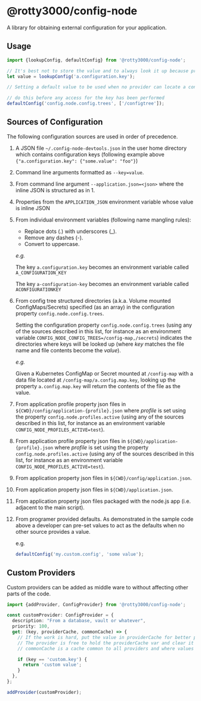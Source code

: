 # @rotty3000/config-node
A library for obtaining external configuration for your application.

## Usage

```typescript
import {lookupConfig, defaultConfig} from '@rotty3000/config-node';

// It's best not to store the value and to always look it up because providers may invalidate their caches in order to give updated values
let value = lookupConfig('a.configuration.key');

// Setting a default value to be used when no provider can locate a configured value

// do this before any access for the key has been performed
defaultConfig('config.node.config.trees', ['/configtree']);
```

## Sources of Configuration

The following configuration sources are used in order of precedence.

1. A JSON file `~/.config-node-devtools.json` in the user home directory which contains configuration keys (following example above `{"a.configuration.key": {"some.value": "foo"}`)
1. Command line arguments formatted as `--key=value`.
1. From command line argument `--application.json=<json>` where the inline JSON is structured as in 1.
1. Properties from the `APPLICATION_JSON` environment variable whose value is inline JSON
1. From individual environment variables (following name mangling rules):
   * Replace dots (.) with underscores (_).
   * Remove any dashes (-).
   * Convert to uppercase.

   _e.g._

   The key `a.configuration.key` becomes an environment variable called `A_CONFIGURATION_KEY`

   The key `a-configuration-key` becomes an environment variable called `ACONFIGURATIONKEY`
1. From config tree structured directories (a.k.a. Volume mounted ConfigMaps/Secrets) specified (as an array) in the configuration property `config.node.config.trees`.

    Setting the configuration property `config.node.config.trees` (using any of the sources described in this list, for instance as an environment variable `CONFIG_NODE_CONFIG_TREES=/config-map,/secrets`) indicates the directories where keys will be looked up (where _key_ matches the file name and file contents become the _value_).

   _e.g._

   Given a Kubernetes ConfigMap or Secret mounted at `/config-map` with a data file located at `/config-map/a.config.map.key`, looking up the property `a.config.map.key` will return the contents of the file as the value.
1. From application profile property json files in `${CWD}/config/application-{profile}.json` where _profile_ is set using the property `config.node.profiles.active` (using any of the sources described in this list, for instance as an environment variable `CONFIG_NODE_PROFILES_ACTIVE=test`).
1. From application profile property json files in `${CWD}/application-{profile}.json` where _profile_ is set using the property `config.node.profiles.active` (using any of the sources described in this list, for instance as an environment variable `CONFIG_NODE_PROFILES_ACTIVE=test`).
1. From application property json files in `${CWD}/config/application.json`.
1. From application property json files in `${CWD}/application.json`.
1. From application property json files packaged with the node.js app (i.e. adjacent to the main script).
1. From programer provided defaults. As demonstrated in the sample code above a developer can pre-set values to act as the defaults when no other source provides a value.

   e.g.
   ```typescript
   defaultConfig('my.custom.config', 'some value');
   ```

## Custom Providers

Custom providers can be added as middle ware to without affecting other parts of the code.

```typescript
import {addProvider, ConfigProvider} from '@rotty3000/config-node';

const customProvider: ConfigProvider = {
  description: "From a database, vault or whatever",
  priority: 100,
  get: (key, providerCache, commonCache) => {
    // If the work is hard, put the value in providerCache for better performance over repeat get operations.
    // The provider is free to hold the providerCache var and clear it when it deems fit to return updated values.
    // commonCache is a cache common to all providers and where values not specific to the provider can be stored in order to improve performance (e.g. `cwd`, `homedir`, etc.)

    if (key == 'custom.key') {
      return 'custom value';
    }
  },
};

addProvider(customProvider);
```